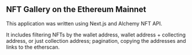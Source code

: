 ## NFT Gallery on the Ethereum Mainnet 

This application was written using Next.js and Alchemy NFT API.

It includes filtering NFTs by the wallet address, wallet address + collecting address, or just collection address; pagination, copying the addresses and links to the etherscan.